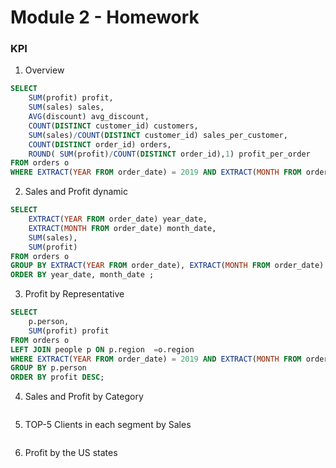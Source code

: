 # Module 2 - Homework

### KPI

1. Overview

```sql
SELECT
	SUM(profit) profit,
	SUM(sales) sales,
	AVG(discount) avg_discount,
	COUNT(DISTINCT customer_id) customers,
	SUM(sales)/COUNT(DISTINCT customer_id) sales_per_customer,
	COUNT(DISTINCT order_id) orders,
	ROUND( SUM(profit)/COUNT(DISTINCT order_id),1) profit_per_order
FROM orders o
WHERE EXTRACT(YEAR FROM order_date) = 2019 AND EXTRACT(MONTH FROM order_date) = 9;
```

2. Sales and Profit dynamic

```sql
SELECT
	EXTRACT(YEAR FROM order_date) year_date,
	EXTRACT(MONTH FROM order_date) month_date,
	SUM(sales),
	SUM(profit)
FROM orders o 
GROUP BY EXTRACT(YEAR FROM order_date), EXTRACT(MONTH FROM order_date)
ORDER BY year_date, month_date ;
```

3. Profit by Representative

```sql
SELECT 
	p.person,
	SUM(profit) profit
FROM orders o 
LEFT JOIN people p ON p.region  =o.region
WHERE EXTRACT(YEAR FROM order_date) = 2019 AND EXTRACT(MONTH FROM order_date) = 9
GROUP BY p.person
ORDER BY profit DESC;
```

4. Sales and Profit by Category

```sql

```

5. TOP-5 Clients in each segment by Sales

```sql

```
6. Profit by the US states

```sql

```
